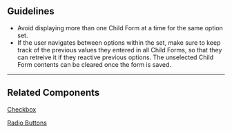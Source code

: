 ## Guidelines

-   Avoid displaying more than one Child Form at a time for the same option set.
-   If the user navigates between options within the set, make sure to keep track of the previous values they entered in all Child Forms, so that they can retreive it if they reactive previous options. The unselected Child Form contents can be cleared once the form is saved.

---

## Related Components

[Checkbox](#/components/Checkbox)

[Radio Buttons](#/components/Checkbox)
